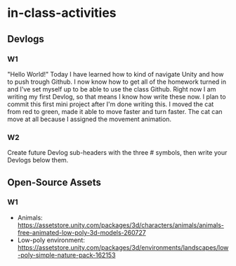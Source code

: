 # in-class-activities
## Devlogs
### W1
"Hello World!"
Today I have learned how to kind of navigate Unity and how to push trough Github. 
I now know how to get all of the homework turned in and I've set myself up to be able to use the class Github. 
Right now I am writing my first Devlog, so that means I know how write these now. 
I plan to commit this first mini project after I'm done writing this. 
I moved the cat from red to green, made it able to move faster and turn faster. 
The cat can move at all because I assigned the movement animation. 

### W2
Create future Devlog sub-headers with the three # symbols, then write your Devlogs below them.

## Open-Source Assets
### W1
- Animals: https://assetstore.unity.com/packages/3d/characters/animals/animals-free-animated-low-poly-3d-models-260727 
- Low-poly environment: https://assetstore.unity.com/packages/3d/environments/landscapes/low-poly-simple-nature-pack-162153 